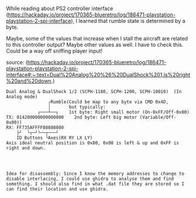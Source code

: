 While reading about PS2 controller interface (https://hackaday.io/project/170365-blueretro/log/186471-playstation-playstation-2-spi-interface), I learned that rumble state is determined by a byte.


Maybe, some of the values that increase when I stall the aircraft are related to this controller output? Maybe other values as well.
I have to check this. Could be a way off sniffing player input!

source: (https://hackaday.io/project/170365-blueretro/log/186471-playstation-playstation-2-spi-interface#:~:text=Dual%20Analog%20%26%20DualShock%201,is%20right%20and%20down.)

    Dual Analog & DualShock 1/2 (SCPH-1180, SCPH-1200, SCPH-10010)  (In Analog mode)
                    ┌Rumble(Could be map to any byte via CMD 0x4D,
                    │       but typically:
                ┌───┴──┐    1st byte: Right small motor (On-0xFF/Off-0x00)
    TX: 014200000000000000    2nd byte: Left big motor (Variable/Off-0x00))
    RX: FF735AFFFF80808080
        ├┘  └┬─┘└──┬───┘
        ID Buttons └Axes(RX RY LX LY)
    Axis ideal neutral position is 0x80, 0x00 is left & up and 0xFF is right and down.




    Idea for disassembly: Since I know the memory addresses to change to disable interlacing, I could use ghidra to analyse them and find something. I should also find in what .dat file they are stored so I can find their location and use ghidra.